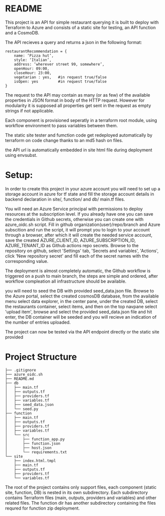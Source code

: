 # README
This project is an API for simple restaurant querying
it is built to deploy with Terraform to Azure and consists of a static site for testing, an API function and a CosmoDB.

The API recieves a query and returns a json in the following format:
```code
restaurantRecommendation = {
    name: ‘Pizza hut’,
    style: ‘Italian’,
    address: ‘wherever street 99, somewhere’,
    openHour: 09:00,
    closeHour: 23:00,
    vegetarian : yes,   #in request true/false
    isOpen: yes         #in request true/false
}
```
The request to the API may contain as many (or as few) of the available properties in JSON format in body of the HTTP request. However for modularity it is supposed all properties get sent in the request as empty strings if not applicable.

Each component is provisioned seperatly in a terraform root module, using workflow environment to pass variables between them.

The static site tester and fumction code get redeployed automatically by terraform on code change thanks to an md5 hash on files.

the API url is automatically embedded in site html file during deployment using envsubst.

# Setup:
In order to create this project in your azure account you will need to set up a storage account in azure for tf state
and fill the storage account details in backend declaration in site/, function/ and db/ main.tf files.

You will need an Azure Service principal with permissions to deploy resources at the subscription level.
If you already have one you can save the credentials in Github secrets, otherwise you can create one with azure_oidc.sh script.
Fill in github organization(user)/repo/branch and Azure subscition and run the script, it will prompt you to login to your account through a browser, after which it will create the needed service account, save the created AZURE_CLIENT_ID, AZURE_SUBSCRIPTION_ID, AZURE_TENANT_ID as Github actions repo secrets.
Browse to the repository on github, select 'Settings' tab, 'Secrets and variables', 'Actions', click 'New repository secret' and fill each of the secret names with the corresponding value.

The deployment is almost completely automatic, the Github workflow is triggered on a push to main branch, the steps are simple and ordered, after workflow compleation all infrastructure should be available.

you will need to seed the DB with provided seed_data.json file. Browse to the Azure portal, select the created cosmosDB database, from the available menu select data explorer, in the center pane, under the created DB, select the restaurants container, select items, and then on the top navpane select 'upload item', browse and select the provided seed_data.json file and hit enter, the DB container will be seeded and you will recieve an indication of the number of entries uploaded.

The project can now be tested via the API endpoint directly or the static site provided

# Project Structure
```code
├── .gitignore
├── azure_oidc.sh
├── README.md
├── db
│   ├── main.tf
│   ├── outputs.tf
│   ├── providers.tf
│   ├── variables.tf
│   ├── seed_data.json
│   └── seed.py
├── function
│   ├── main.tf
│   ├── outputs.tf
│   ├── providers.tf
│   ├── variables.tf
│   └── src
│       ├── function_app.py
│       ├── function.json
│       ├── host.json
│       └── requirements.txt
└── site
    ├── index.html.tmpl
    ├── main.tf
    ├── outputs.tf
    ├── providers.tf
    └── variables.tf
```
The root of the project contains only support files, each component (static site, function, DB) is nested in its own subdirectory.
Each subdirectory contains Terraform files (main, outputs, providers and variables) and other related files.
The function dir has another subdirectory containing the files requred for function zip deployment.
